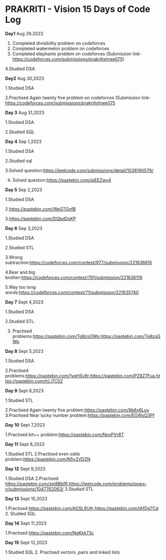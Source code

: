 # PRAKRITI - Vision 15 Days of Code Log

**Day1**
Aug 29.2023


1. Completed divisibility problem on codeforces
2. Completed watermelon problem on codeforces
3. Completed elephants problem on codeforces
   (Submission link-https://codeforces.com/submissions/prakritishree075)

4.Studied DSA

**Day2**
Aug 30,2023

1.Studied DSA

2.Practised Again twenty five problem on codeforces
 (Submission link-https://codeforces.com/submissions/prakritishree075

 
 **Day 3**
 Aug 31,2023
 
 1.Studied DSA
 
 2.Studied SQL

 **Day 4**
 Sep 1,2023
 
 1.Studied DSA
 
 2.Studied sql

 
 3.Solved question:https://leetcode.com/submissions/detail/1038190579/
 
4. Solved question:https://pastebin.com/qiEEZwv4

**Day 5**
Sep 2,2023

1.Studied DSA

2.https://pastebin.com/WeGTGnfB

3.https://pastebin.com/DQbdDsKP

**Day 6**
Sep 3,2023

1.Studied DSA 

2.Studied STL

3.Wrong subtraction:https://codeforces.com/contest/977/submission/221636615

4.Bear and big brother:https://codeforces.com/contest/791/submission/221636119

5.Way too long words:https://codeforces.com/contest/71/submission/221635740

**Day 7**
Sept 4,2023

1.Studied DSA

2.Studied STL.

3. Practised problems:https://pastebin.com/Tg8zsGWp,https://pastebin.com/Tg8zsGWp

**Day 8**
Sept 5,2023

1.Studied DSA

2.Practised problems:https://pastebin.com/1yqHSv9r,https://pastebin.com/PZ8Z7Fua,https://pastebin.com/trLj7C02

**Day 9**
Sept 6,2023

1.Studied STL

2.Practised Again twenty five problem:https://pastebin.com/9b6x6Luy
3.Practised Near lucky  number problem:https://pastebin.com/EGWsQ3Pf

**Day 10**
Sept 7,2023

1.Practised bit++ problem:https://pastebin.com/NnvPVr8T

**Day 11**
Sept 8,2023

1.Studied STL
2.Practised even odds problem:https://pastebin.com/N5y2VDZN

**Day 12**
Sept 9,2023

1.Studied DSA
2.Practised https://pastebin.com/zei8BbfR,https://leetcode.com/problems/powx-n/submissions/1047762063/
3.Studied STL

**Day 13**
Sept 10,2023

1.Practised https://pastebin.com/AGSL9Ujh,https://pastebin.com/iAfDg7Cd
2. Studied SQL

**Day 14**
Sept 11,2023

1.Practised https://pastebin.com/NgKkk73c

**Day 15**
Sept 12,2023

1.Studied SQL
2. Practised vectors ,pairs and linked lists
